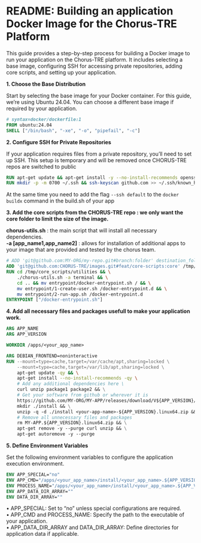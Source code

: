 # README: Building an application Docker Image for the Chorus-TRE Platform

This guide provides a step-by-step process for building a Docker image to run your application on the Chorus-TRE platform. It includes selecting a base image, configuring SSH for accessing private repositories, adding core scripts, and setting up your application.

**1. Choose the Base Distribution**

Start by selecting the base image for your Docker container. For this guide, we’re using Ubuntu 24.04. You can choose a different base image if required by your application.
```dockerfile
# syntax=docker/dockerfile:1
FROM ubuntu:24.04
SHELL ["/bin/bash", "-xe", "-o", "pipefail", "-c"]
```

**2. Configure SSH for Private Repositories**

If your application requires files from a private repository, you’ll need to set up SSH. This setup is temporary and will be removed once CHORUS-TRE repos are switched to public

```dockerfile
RUN apt-get update && apt-get install -y --no-install-recommends openssh-client
RUN mkdir -p -m 0700 ~/.ssh && ssh-keyscan github.com >> ~/.ssh/known_hosts
```

At the same time you need to add the flag ```--ssh default``` to the ```docker buildx``` command in the build.sh of your app

**3. Add the core scripts from the CHORUS-TRE repo : we only want the core folder to limit the size of the image.**

**chorus-utils.sh** : the main script that will install all necessary dependencies.\
**-a [app_name1,app_name2]** : allows for installation of additional apps to your image that are provided and tested by the chorus team.

```dockerfile
# ADD 'git@github.com:MY-ORG/my-repo.git#branch:folder' destination_folder
ADD 'git@github.com:CHORUS-TRE/images.git#feat/core-scripts:core' /tmp/core_scripts
RUN cd /tmp/core_scripts/utilities && \
    ./chorus-utils.sh -a terminal && \
    cd .. && mv entrypoint/docker-entrypoint.sh / && \
    mv entrypoint/1-create-user.sh /docker-entrypoint.d && \
    mv entrypoint/2-run-app.sh /docker-entrypoint.d
ENTRYPOINT ["/docker-entrypoint.sh"]
```

**4. Add all necessary files and packages usefull to make your application work.**

```dockerfile
ARG APP_NAME
ARG APP_VERSION

WORKDIR /apps/<your_app_name>

ARG DEBIAN_FRONTEND=noninteractive
RUN --mount=type=cache,target=/var/cache/apt,sharing=locked \
    --mount=type=cache,target=/var/lib/apt,sharing=locked \
    apt-get update -qy && \
    apt-get install --no-install-recommends -qy \
    # Add any additional dependencies here \
    curl unzip package1 package2 && \
    # Get your software from github or wherever it is
    https://github.com/MY-ORG/MY-APP/releases/download/V${APP_VERSION}/MY-APP.${APP_VERSION}.zip && \
    mkdir ./install && \
    unzip -q -d ./install <your-app-name>-${APP_VERSION}.linux64.zip && \
    # Remove all unnecessary files and packages
    rm MY-APP.${APP_VERSION}.linux64.zip && \
    apt-get remove -y --purge curl unzip && \
    apt-get autoremove -y --purge
```

**5. Define Environment Variables**

Set the following environment variables to configure the application execution environment.

```dockerfile
ENV APP_SPECIAL="no"
ENV APP_CMD="/apps/<your_app_name>/install/<your_app_name>.${APP_VERSION}/my_app_executable"
ENV PROCESS_NAME="/apps/<your_app_name>/install/<your_app_name>.${APP_VERSION}/my_app_executable"
ENV APP_DATA_DIR_ARRAY=""
ENV DATA_DIR_ARRAY=""
```

•	APP_SPECIAL: Set to “no” unless special configurations are required.\
•	APP_CMD and PROCESS_NAME: Specify the path to the executable of your application.\
•	APP_DATA_DIR_ARRAY and DATA_DIR_ARRAY: Define directories for application data if applicable.
